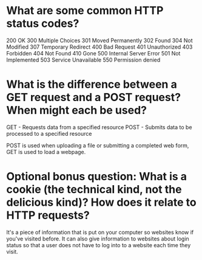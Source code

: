 # What are some common HTTP status codes?

200 OK
300 Multiple Choices
301 Moved Permanently
302 Found
304 Not Modified
307 Temporary Redirect
400 Bad Request
401 Unauthorized
403 Forbidden
404 Not Found
410 Gone
500 Internal Server Error
501 Not Implemented
503 Service Unavailable
550 Permission denied

# What is the difference between a GET request and a POST request? When might each be used? 

GET - Requests data from a specified resource
POST - Submits data to be processed to a specified resource

POST is used when uploading a file or submitting a completed web form, GET is used to load a webpage.


# Optional bonus question: What is a cookie (the technical kind, not the delicious kind)? How does it relate to HTTP requests?

It's a piece of information that is put on your computer so websites know if you've visited before.  It can also give information to websites about login status so that a user does not have to log into to a website each time they visit. 

